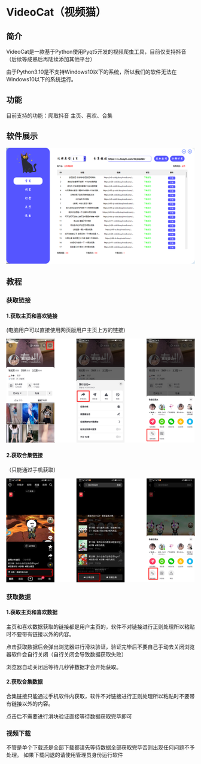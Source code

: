 # VideoCat（视频猫）

## 简介

VideoCat是一款基于Python使用Pyqt5开发的视频爬虫工具，目前仅支持抖音（后续等成熟后再陆续添加其他平台）

由于Python3.10是不支持Windows10以下的系统，所以我们的软件无法在Windows10以下的系统运行。

## 功能

目前支持的功能：爬取抖音 主页、喜欢、合集

## 软件展示

![](image/81Q6]KDDCIYG6PV5LKQX5K7.png)

## 教程

### 获取链接

#### 1.获取主页和喜欢链接

(电脑用户可以直接使用网页版用户主页上方的链接)

![](image/2870564397.jpg)

#### 2.获取合集链接

（只能通过手机获取）

![](image/838299442.jpg)



### 获取数据

#### 1.获取主页和喜欢数据

主页和喜欢数据获取的链接都是用户主页的，软件不对链接进行正则处理所以粘贴时不要带有链接以外的内容。

点击获取数据后会弹出浏览器进行滑块验证，验证完毕后不要自己手动去关闭浏览器软件会自行关闭（自行关闭会导致数据获取失败）

浏览器自动关闭后等待几秒钟数据才会开始获取。

#### 2.获取合集数据

合集链接只能通过手机软件内获取，软件不对链接进行正则处理所以粘贴时不要带有链接以外的内容。

点击后不需要进行滑块验证直接等待数据获取完毕即可



### 视频下载

不管是单个下载还是全部下载都请先等待数据全部获取完毕否则出现任何问题不予处理。
如果下载闪退的请使用管理员身份运行软件
